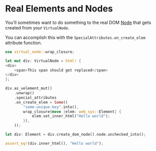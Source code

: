 # Real Elements and Nodes

You'll sometimes want to do something to the real DOM [Node] that gets created from your `VirtualNode`.

You can accomplish this with the `SpecialAttributes.on_create_elem` attribute function.

```rust
use virtual_node::wrap_closure;

let mut div: VirtualNode = html! {
<div>
    <span>This span should get replaced</span>
</div>
};

div.as_velement_mut()
    .unwrap()
    .special_attributes
    .on_create_elem = Some((
        "some-unique-key".into(),
        wrap_closure(move |elem: web_sys::Element| {
            elem.set_inner_html("Hello world");
        }),
    ));

let div: Element = div.create_dom_node().node.unchecked_into();

assert_eq!(div.inner_html(), "Hello world");
```

[Node]: https://rustwasm.github.io/wasm-bindgen/api/web_sys/struct.Node.html
